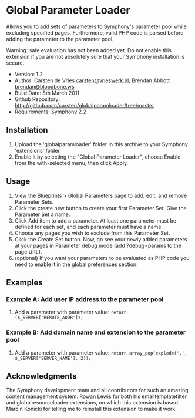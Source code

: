 # Global Parameter Loader

Allows you to add sets of parameters to Symphony's parameter pool while 
excluding specified pages. Furthermore, valid PHP code is parsed before adding 
the parameter to the parameter pool.

Warning: safe evaluation has not been added yet. Do not enable this extension 
if you are not absolutely sure that your Symphony installation is secure.

- Version: 1.2
- Author: Carsten de Vries <carsten@vrieswerk.nl>, Brendan Abbott <brendan@bloodbone.ws>
- Build Date: 8th March 2011
- Github Repository: http://github.com/carsten/globalparamloader/tree/master
- Requirements: Symphony 2.2


## Installation

1. Upload the 'globalparamloader' folder in this archive to your Symphony 'extensions' folder.
2. Enable it by selecting the "Global Parameter Loader", choose Enable from the with-selected menu, then click Apply.

## Usage

1.  View the Blueprints > Global Parameters page to add, edit, and remove Parameter Sets.
2.  Click the create new button to create your first Parameter Set. Give the Parameter Set a name.
3.  Click Add item to add a parameter. At least one parameter must be defined for each set, and each parameter must have a name.
4.  Choose any pages you wish to exclude from this Parameter Set.
5.  Click the Create Set button. Now, go see your newly added parameters at your pages in Parameter debug mode (add ?debug=params to the page URL).
6.  (optional) If you want your parameters to be evaluated as PHP code you need to enable it in the global preferences section.

## Examples

### Example A: Add user IP address to the parameter pool

1. Add a parameter with parameter value: `return ($_SERVER['REMOTE_ADDR']);`

### Example B: Add domain name and extension to the parameter pool

1. Add a parameter with parameter value: `return array_pop(explode('.', $_SERVER['SERVER_NAME'], 2));`

## Acknowledgments

The Symphony development team and all contributors for such an amazing 
content management system. Rowan Lewis for both his emailtemplatefilter and
globalresourceloader extensions, on which this extension is based. Marcin 
Konicki for telling me to reinstall this extension to make it work.
